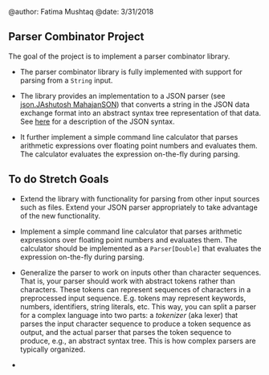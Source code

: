 @author: Fatima Mushtaq
@date: 3/31/2018

## Parser Combinator Project

The goal of the project is to implement a parser combinator
library. 
* The parser combinator library is fully implemented with
  support for parsing from a `String` input.

* The library provides an implementation to a JSON parser
  (see [json.JAshutosh MahajanSON](src/main/scala/json/JSON.scala)) that
  converts a string in the JSON data exchange format into an abstract
  syntax tree representation of that
  data. See [here](https://www.json.org/) for a description of the
  JSON syntax.

* It further implement a simple command line calculator that parses arithmetic
  expressions over floating point numbers and evaluates them. The
  calculator evaluates the expression on-the-fly during parsing.

## To do Stretch Goals

* Extend the library with functionality for parsing from other input
  sources such as files. Extend your JSON parser appropriately to take
  advantage of the new functionality.

* Implement a simple command line calculator that parses arithmetic
  expressions over floating point numbers and evaluates them. The
  calculator should be implemented as a `Parser[Double]` that
  evaluates the expression on-the-fly during parsing.

* Generalize the parser to work on inputs other than character
  sequences. That is, your parser should work with abstract tokens
  rather than characters. These tokens can represent sequences of
  characters in a preprocessed input sequence. E.g. tokens may
  represent keywords, numbers, identifiers, string literals, etc. This
  way, you can split a parser for a complex language into two parts: a
  *tokenizer* (aka lexer) that parses the input character sequence to
  produce a token sequence as output, and the actual parser that
  parses the token sequence to produce, e.g., an abstract syntax
  tree. This is how complex parsers are typically organized.

* 

